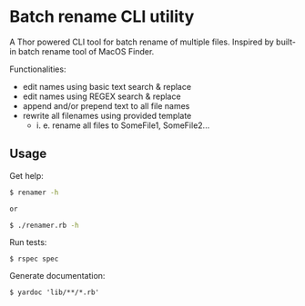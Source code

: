 # Batch rename CLI utility

A Thor powered CLI tool for batch rename of multiple files. Inspired by built-in batch rename tool of MacOS Finder.

Functionalities:
  - edit names using basic text search & replace
  - edit names using REGEX search & replace
  - append and/or prepend text to all file names
  - rewrite all filenames using provided template
    - i. e. rename all files to SomeFile1, SomeFile2...

## Usage

Get help:
```bash
$ renamer -h

or

$ ./renamer.rb -h
```

Run tests:
```
$ rspec spec
```

Generate documentation:
```
$ yardoc 'lib/**/*.rb'
```